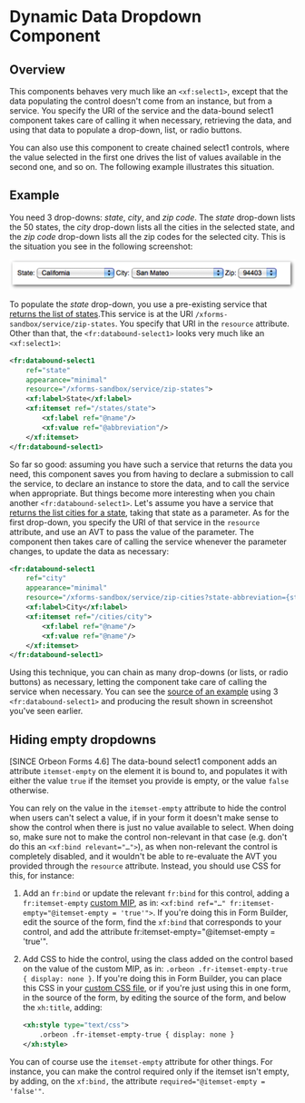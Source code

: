 # Dynamic Data Dropdown Component

<!-- toc -->

## Overview
This components behaves very much like an `<xf:select1>`, except that the data populating the control doesn't come from an instance, but from a service. You specify the URI of the service and the data-bound select1 component takes care of calling it when necessary, retrieving the data, and using that data to populate a drop-down, list, or radio buttons.

You can also use this component to create chained select1 controls, where the value selected in the first one drives the list of values available in the second one, and so on. The following example illustrates this situation.

## Example

You need 3 drop-downs: _state_, _city_, and _zip code_. The _state_ drop-down lists the 50 states, the _city_ drop-down lists all the cities in the selected state, and the _zip code_ drop-down lists all the zip codes for the selected city. This is the situation you see in the following screenshot:

![](images/xbl-databound-select1.png)


To populate the _state_ drop-down, you use a pre-existing service that [returns the list of states][2].This service is at the URI `/xforms-sandbox/service/zip-states`. You specify that URI in the `resource` attribute. Other than that, the `<fr:databound-select1>` looks very much like an `<xf:select1>`:

```xml
<fr:databound-select1
    ref="state"
    appearance="minimal"
    resource="/xforms-sandbox/service/zip-states">
    <xf:label>State</xf:label>
    <xf:itemset ref="/states/state">
        <xf:label ref="@name"/>
        <xf:value ref="@abbreviation"/>
    </xf:itemset>
</fr:databound-select1>
```

So far so good: assuming you have such a service that returns the data you need, this component saves you from having to declare a submission to call the service, to declare an instance to store the data, and to call the service when appropriate. But things become more interesting when you chain another `<fr:databound-select1>`. Let's assume you have a service that [returns the list cities for a state][3], taking that state as a parameter. As for the first drop-down, you specify the URI of that service in the `resource` attribute, and use an AVT to pass the value of the parameter. The component then takes care of calling the service whenever the parameter changes, to update the data as necessary:

```xml
<fr:databound-select1
    ref="city"
    appearance="minimal"
    resource="/xforms-sandbox/service/zip-cities?state-abbreviation={state}">
    <xf:label>City</xf:label>
    <xf:itemset ref="/cities/city">
        <xf:label ref="@name"/>
        <xf:value ref="@name"/>
    </xf:itemset>
</fr:databound-select1>
```

Using this technique, you can chain as many drop-downs (or lists, or radio buttons) as necessary, letting the component take care of calling the service when necessary. You can see the [source of an example][4] using 3 `<fr:databound-select1>` and producing the result shown in screenshot you've seen earlier.

## Hiding empty dropdowns

[SINCE Orbeon Forms 4.6] The data-bound select1 component adds an attribute `itemset-empty` on the element it is bound to, and populates it with either the value `true` if the itemset you provide is empty, or the value `false` otherwise.

You can rely on the value in the `itemset-empty` attribute to hide the control when users can't select a value, if in your form it doesn't make sense to show the control when there is just no value available to select. When doing so, make sure not to make the control non-relevant in that case (e.g. don't do this an `<xf:bind relevant="…">`), as when non-relevant the control is completely disabled, and it wouldn't be able to re-evaluate the AVT you provided through the `resource` attribute. Instead, you should use CSS for this, for instance:

1. Add an `fr:bind` or update the relevant `fr:bind` for this control, adding a `fr:itemset-empty` [custom MIP](../../xforms/binds.md#custom-mips), as in: `<xf:bind ref="…" fr:itemset-empty="@itemset-empty = 'true'">`. If you're doing this in Form Builder, edit the source of the form, find the `xf:bind` that corresponds to your control, and add the attribute fr:itemset-empty="@itemset-empty = 'true'".
2. Add CSS to hide the control, using the class added on the control based on the value of the custom MIP, as in: `.orbeon .fr-itemset-empty-true { display: none }`. If you're doing this in Form Builder, you can place this CSS in your [custom CSS file](../../configuration/properties/form-runner.md#adding-your-own-css), or if you're just using this in one form, in the source of the form, by editing the source of the form, and below the `xh:title`, adding:

    ```xml
    <xh:style type="text/css">
        .orbeon .fr-itemset-empty-true { display: none }
    </xh:style>
    ```

You can of course use the `itemset-empty` attribute for other things. For instance, you can make the control required only if the itemset isn't empty, by adding, on the `xf:bind,` the attribute `required="@itemset-empty = 'false'"`.

[2]: https://github.com/orbeon/orbeon-forms/blob/master/orbeon-war/src/main/webapp/WEB-INF/resources/apps/xforms-sandbox/services/zip-states.xpl
[3]: https://github.com/orbeon/orbeon-forms/blob/master/orbeon-war/src/main/webapp/WEB-INF/resources/apps/xforms-sandbox/services/zip-cities.xpl
[4]: https://github.com/orbeon/orbeon-forms/blob/master/form-runner/jvm/src/main/resources/xbl/orbeon/databound-select1/databound-select1-unittest.xhtml

